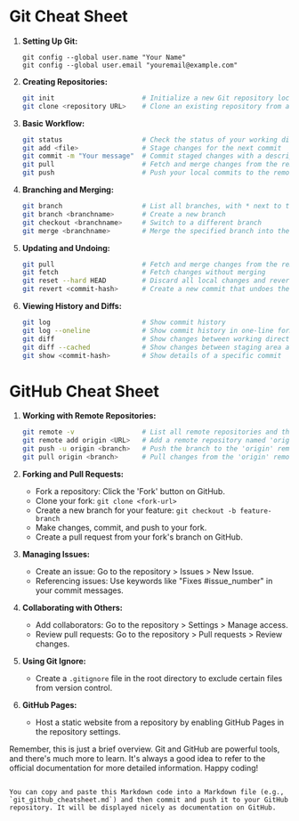 # Git Cheat Sheet

1. **Setting Up Git:**
   ```
   git config --global user.name "Your Name"
   git config --global user.email "youremail@example.com"
   ```

2. **Creating Repositories:**
   ```sh
   git init                      # Initialize a new Git repository locally
   git clone <repository URL>    # Clone an existing repository from a remote URL
   ```

3. **Basic Workflow:**
   ```sh
   git status                    # Check the status of your working directory
   git add <file>                # Stage changes for the next commit
   git commit -m "Your message"  # Commit staged changes with a descriptive message
   git pull                      # Fetch and merge changes from the remote repository
   git push                      # Push your local commits to the remote repository
   ```

4. **Branching and Merging:**
   ```sh
   git branch                    # List all branches, with * next to the current branch
   git branch <branchname>       # Create a new branch
   git checkout <branchname>     # Switch to a different branch
   git merge <branchname>        # Merge the specified branch into the current branch
   ```

5. **Updating and Undoing:**
   ```sh
   git pull                      # Fetch and merge changes from the remote repository
   git fetch                     # Fetch changes without merging
   git reset --hard HEAD         # Discard all local changes and revert to the last commit
   git revert <commit-hash>      # Create a new commit that undoes the changes of a specific commit
   ```

6. **Viewing History and Diffs:**
   ```sh
   git log                       # Show commit history
   git log --oneline             # Show commit history in one-line format
   git diff                      # Show changes between working directory and staging area
   git diff --cached             # Show changes between staging area and last commit
   git show <commit-hash>        # Show details of a specific commit
   ```

# GitHub Cheat Sheet

1. **Working with Remote Repositories:**
   ```sh
   git remote -v                 # List all remote repositories and their URLs
   git remote add origin <URL>   # Add a remote repository named 'origin'
   git push -u origin <branch>   # Push the branch to the 'origin' remote repository
   git pull origin <branch>      # Pull changes from the 'origin' remote repository
   ```

2. **Forking and Pull Requests:**
   - Fork a repository: Click the 'Fork' button on GitHub.
   - Clone your fork: `git clone <fork-url>`
   - Create a new branch for your feature: `git checkout -b feature-branch`
   - Make changes, commit, and push to your fork.
   - Create a pull request from your fork's branch on GitHub.

3. **Managing Issues:**
   - Create an issue: Go to the repository > Issues > New Issue.
   - Referencing issues: Use keywords like "Fixes #issue_number" in your commit messages.

4. **Collaborating with Others:**
   - Add collaborators: Go to the repository > Settings > Manage access.
   - Review pull requests: Go to the repository > Pull requests > Review changes.

5. **Using Git Ignore:**
   - Create a `.gitignore` file in the root directory to exclude certain files from version control.

6. **GitHub Pages:**
   - Host a static website from a repository by enabling GitHub Pages in the repository settings.

Remember, this is just a brief overview. Git and GitHub are powerful tools, and there's much more to learn. It's always a good idea to refer to the official documentation for more detailed information. Happy coding!
```

You can copy and paste this Markdown code into a Markdown file (e.g., `git_github_cheatsheet.md`) and then commit and push it to your GitHub repository. It will be displayed nicely as documentation on GitHub.
